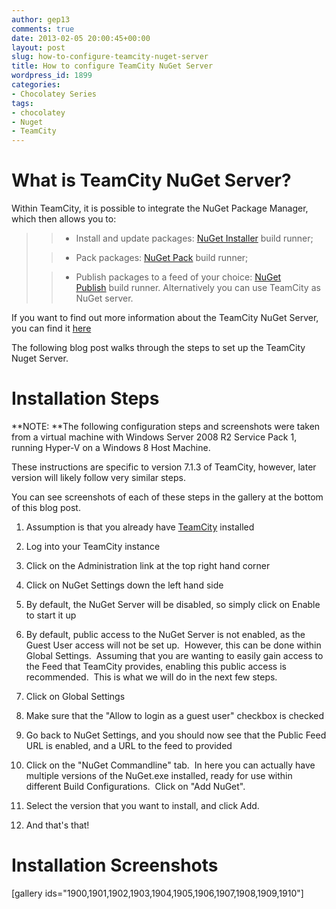 ```yaml
---
author: gep13
comments: true
date: 2013-02-05 20:00:45+00:00
layout: post
slug: how-to-configure-teamcity-nuget-server
title: How to configure TeamCity NuGet Server
wordpress_id: 1899
categories:
- Chocolatey Series
tags:
- chocolatey
- Nuget
- TeamCity
---
```


# What is TeamCity NuGet Server?


Within TeamCity, it is possible to integrate the NuGet Package Manager, which then allows you to:


<blockquote>

> 
> 
	
>   * Install and update packages: [NuGet Installer](http://confluence.jetbrains.com/display/TCD7/NuGet+Installer) build runner;
> 
	
>   * Pack packages: [NuGet Pack](http://confluence.jetbrains.com/display/TCD7/NuGet+Pack) build runner;
> 
	
>   * Publish packages to a feed of your choice: [NuGet Publish](http://confluence.jetbrains.com/display/TCD7/NuGet+Publish) build runner. Alternatively you can use TeamCity as NuGet server.
> 

</blockquote>


If you want to find out more information about the TeamCity NuGet Server, you can find it [here](http://confluence.jetbrains.com/display/TCD7/NuGet)

The following blog post walks through the steps to set up the TeamCity Nuget Server.


# Installation Steps


**NOTE: **The following configuration steps and screenshots were taken from a virtual machine with Windows Server 2008 R2 Service Pack 1, running Hyper-V on a Windows 8 Host Machine.

These instructions are specific to version 7.1.3 of TeamCity, however, later version will likely follow very similar steps.

You can see screenshots of each of these steps in the gallery at the bottom of this blog post.



	
  1. Assumption is that you already have [TeamCity](http://gep13.me/VAeRiX) installed

	
  2. Log into your TeamCity instance

	
  3. Click on the Administration link at the top right hand corner

	
  4. Click on NuGet Settings down the left hand side

	
  5. By default, the NuGet Server will be disabled, so simply click on Enable to start it up

	
  6. By default, public access to the NuGet Server is not enabled, as the Guest User access will not be set up.  However, this can be done within Global Settings.  Assuming that you are wanting to easily gain access to the Feed that TeamCity provides, enabling this public access is recommended.  This is what we will do in the next few steps.

	
  7. Click on Global Settings

	
  8. Make sure that the "Allow to login as a guest user" checkbox is checked

	
  9. Go back to NuGet Settings, and you should now see that the Public Feed URL is enabled, and a URL to the feed to provided

	
  10. Click on the "NuGet Commandline" tab.  In here you can actually have multiple versions of the NuGet.exe installed, ready for use within different Build Configurations.  Click on "Add NuGet".

	
  11. Select the version that you want to install, and click Add.

	
  12. And that's that!




# Installation Screenshots


[gallery ids="1900,1901,1902,1903,1904,1905,1906,1907,1908,1909,1910"]
